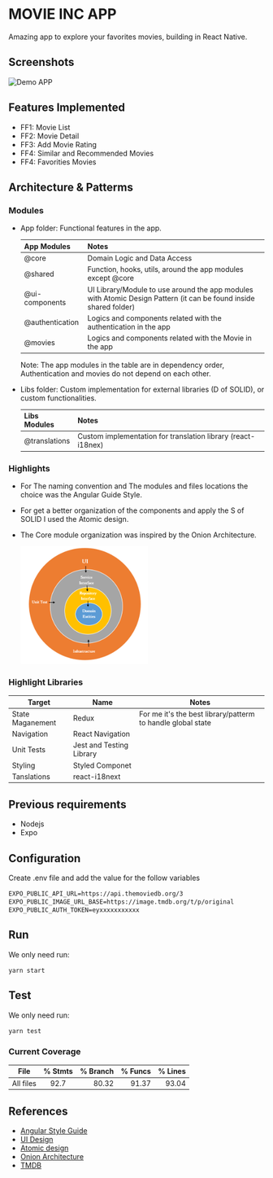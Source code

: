 
# MOVIE INC APP

Amazing app to explore your favorites movies, building in  React Native.


## Screenshots

![Demo APP](./assets/demo.gif)


## Features Implemented

- FF1: Movie List
- FF2: Movie Detail
- FF3: Add Movie Rating
- FF4: Similar and Recommended Movies
- FF4: Favorities Movies

## Architecture & Patterms


### Modules 

- App folder: Functional features in the app.

    | App Modules      |Notes                      |
    |------------------|--------------------------| 
    | @core            | Domain Logic and Data Access |      
    | @shared          | Function, hooks, utils, around the app modules except @core |   
    | @ui-components   |  UI Library/Module to use around the app modules with Atomic Design Pattern (it can be found inside shared folder)|        
    | @authentication  | Logics and components related with the authentication in the app |      
    | @movies          | Logics and components related with the Movie in the app | 

    Note: The app modules in the table are in dependency order, Authentication and movies  do not depend on each other.

- Libs folder: Custom implementation for external libraries (D of SOLID), or custom functionalities.

    | Libs Modules      |Notes                      |
    |------------------|--------------------------|
    | @translations    | Custom implementation for translation library (react-i18nex)|  


### Highlights

- For The naming convention and The modules and files locations the choice was the Angular Guide Style.

- For get a better organization of the components and apply the S of SOLID I used the Atomic design.

- The Core module organization was inspired by the Onion Architecture.

  <img src='./assets/Onion-View.PNG' width='250'>


### Highlight Libraries

| Target            |Name                      |Notes |
|-------------------|--------------------------|------|
| State Maganement  | Redux                    |For me it's the best library/patterm to handle global state| 
| Navigation        | React Navigation         |      | 
| Unit Tests        | Jest and Testing Library |      | 
| Styling           | Styled Componet          |      | 
| Tanslations       | react-i18next         |      | 

## Previous requirements

- Nodejs
- Expo

## Configuration

Create .env file and add the value for the follow  variables

    EXPO_PUBLIC_API_URL=https://api.themoviedb.org/3
    EXPO_PUBLIC_IMAGE_URL_BASE=https://image.tmdb.org/t/p/original
    EXPO_PUBLIC_AUTH_TOKEN=eyxxxxxxxxxxx


## Run

We only need run:

    yarn start


## Test

We only need run:

    yarn test

### Current Coverage 

| File   |      % Stmts      |  % Branch | % Funcs | % Lines |
|----------|:-------------:|------:|------:|------:|
| All files  |  92.7  |   80.32 | 91.37 |93.04|


## References

- [Angular Style Guide ](https://angular.io/guide/styleguide)
- [UI Design](https://dribbble.com/shots/5529233-Movie-App-Interface-Design-Dark-Theme)
- [Atomic design](https://bradfrost.com/blog/post/atomic-web-design/)
- [Onion Architecture](https://jeffreypalermo.com/2008/07/the-onion-architecture-part-1/)
- [TMDB](https://developer.themoviedb.org/docs/getting-started)